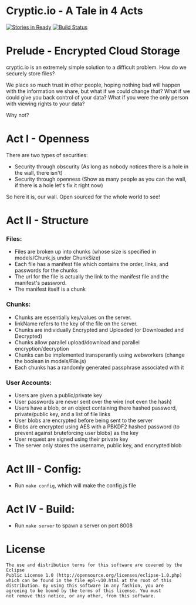 # Cryptic.io - A Tale in 4 Acts 
[![Stories in Ready](https://badge.waffle.io/cryptic-io/web.png)](http://waffle.io/cryptic-io/web)
[![Build Status](https://travis-ci.org/cryptic-io/web.png)](https://travis-ci.org/cryptic-io/web)

# Prelude - Encrypted Cloud Storage
cryptic.io is an extremely simple solution to a difficult problem. How do we securely store files?

We place so much trust in other people, hoping nothing bad will happen with the information we share, but what if we could change that?
What if we could give you back control of your data? What if you were the only person with viewing rights to your data?

Why not?

# Act I - Openness

There are two types of securities:
 * Security through obscurity (As long as nobody notices there is a hole in the wall, there isn't)
 * Security through openness (Show as many people as you can the wall, if there is a hole let's fix it right now)

So here it is, our wall. Open sourced for the whole world to see!

# Act II - Structure
  
  
    
### Files:
  * Files are broken up into chunks (whose size is specified in models/Chunk.js under ChunkSize)
  * Each file has a manifest file which contains the order, links, and passwords for the chunks
  * The url for the file is actually the link to the manifest file and the manifest's password.
  * The manifest itself is a chunk
  
### Chunks:
  * Chunks are essentially key/values on the server. 
  * linkName refers to the key of the file on the server.
  * Chunks are individually Encrypted and Uploaded (or Downloaded and Decrypted)
  * Chunks allow parallel upload/download and parallel encryption/decryption
  * Chunks can be implemented transperantly using webworkers (change the boolean in models/File.js)
  * Each chunks has a randomly generated passphrase associated with it

### User Accounts:
  * Users are given a public/private key
  * User passwords are never sent over the wire (not even the hash)
  * Users have a blob, or an object containing there hashed password, private/public key, and a list of file links
  * User blobs are encrypted before being sent to the server
  * Blobs are encrypted using AES with a PBKDF2 hashed password (to prevent against bruteforcing user blobs) as the key
  * User request are signed using their private key
  * The server only stores the username, public key, and encrypted blob


# Act III - Config:
* Run ``` make config ```, which will make the config.js file

# Act IV - Build:
* Run ``` make server ``` to spawn a server on port 8008

# License
    The use and distribution terms for this software are covered by the Eclipse
    Public License 1.0 (http://opensource.org/licenses/eclipse-1.0.php)
    which can be found in the file epl-v10.html at the root of this
    distribution. By using this software in any fashion, you are
    agreeing to be bound by the terms of this license. You must
    not remove this notice, or any other, from this software.
